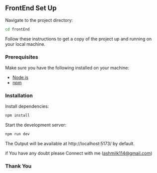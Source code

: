 ## FrontEnd Set Up
Navigate to the project directory:
```bash
cd frontEnd
```
Follow these instructions to get a copy of the project up and running on your local machine.

### Prerequisites

Make sure you have the following installed on your machine:

- [Node.js](https://nodejs.org/)
- [npm](https://www.npmjs.com/)

### Installation

Install dependencies:

```bash
npm install
```
Start the development server:
```bash
npm run dev
```
The Output will be available at http://localhost:5173/ by default.

if You have any doubt please Connect with me (ashmilk114@gmail.com)
### Thank You
